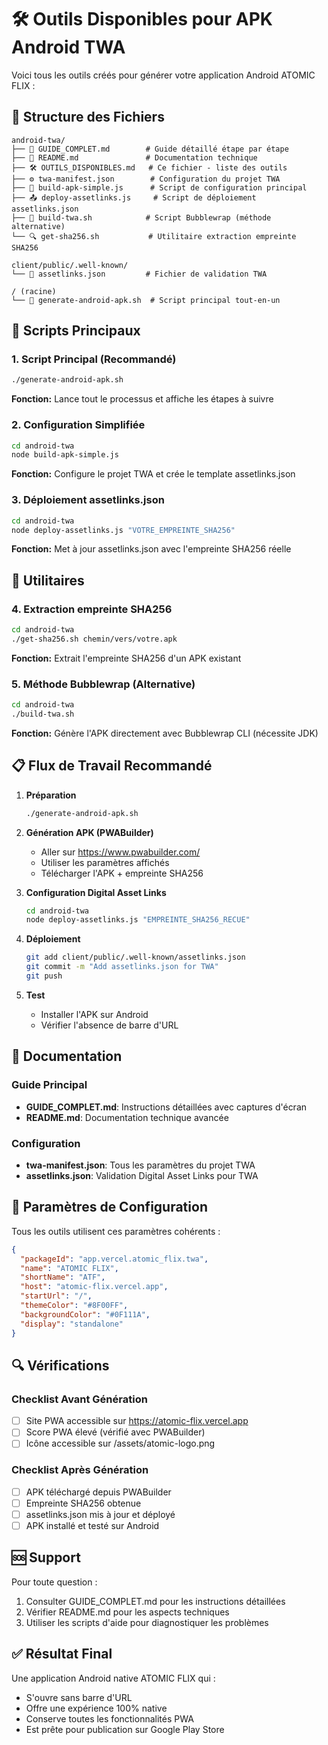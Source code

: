 # 🛠️ Outils Disponibles pour APK Android TWA

Voici tous les outils créés pour générer votre application Android ATOMIC FLIX :

## 📁 Structure des Fichiers

```
android-twa/
├── 📖 GUIDE_COMPLET.md        # Guide détaillé étape par étape
├── 📝 README.md               # Documentation technique
├── 🛠️ OUTILS_DISPONIBLES.md   # Ce fichier - liste des outils
├── ⚙️ twa-manifest.json        # Configuration du projet TWA
├── 🚀 build-apk-simple.js      # Script de configuration principal
├── 📤 deploy-assetlinks.js     # Script de déploiement assetlinks.json
├── 🔧 build-twa.sh            # Script Bubblewrap (méthode alternative)
└── 🔍 get-sha256.sh           # Utilitaire extraction empreinte SHA256

client/public/.well-known/
└── 🔗 assetlinks.json         # Fichier de validation TWA

/ (racine)
└── 🎯 generate-android-apk.sh  # Script principal tout-en-un
```

## 🚀 Scripts Principaux

### 1. Script Principal (Recommandé)
```bash
./generate-android-apk.sh
```
**Fonction:** Lance tout le processus et affiche les étapes à suivre

### 2. Configuration Simplifiée
```bash
cd android-twa
node build-apk-simple.js
```
**Fonction:** Configure le projet TWA et crée le template assetlinks.json

### 3. Déploiement assetlinks.json
```bash
cd android-twa
node deploy-assetlinks.js "VOTRE_EMPREINTE_SHA256"
```
**Fonction:** Met à jour assetlinks.json avec l'empreinte SHA256 réelle

## 🔧 Utilitaires

### 4. Extraction empreinte SHA256
```bash
cd android-twa
./get-sha256.sh chemin/vers/votre.apk
```
**Fonction:** Extrait l'empreinte SHA256 d'un APK existant

### 5. Méthode Bubblewrap (Alternative)
```bash
cd android-twa
./build-twa.sh
```
**Fonction:** Génère l'APK directement avec Bubblewrap CLI (nécessite JDK)

## 📋 Flux de Travail Recommandé

1. **Préparation**
   ```bash
   ./generate-android-apk.sh
   ```

2. **Génération APK (PWABuilder)**
   - Aller sur https://www.pwabuilder.com/
   - Utiliser les paramètres affichés
   - Télécharger l'APK + empreinte SHA256

3. **Configuration Digital Asset Links**
   ```bash
   cd android-twa
   node deploy-assetlinks.js "EMPREINTE_SHA256_RECUE"
   ```

4. **Déploiement**
   ```bash
   git add client/public/.well-known/assetlinks.json
   git commit -m "Add assetlinks.json for TWA"
   git push
   ```

5. **Test**
   - Installer l'APK sur Android
   - Vérifier l'absence de barre d'URL

## 📖 Documentation

### Guide Principal
- **GUIDE_COMPLET.md**: Instructions détaillées avec captures d'écran
- **README.md**: Documentation technique avancée

### Configuration
- **twa-manifest.json**: Tous les paramètres du projet TWA
- **assetlinks.json**: Validation Digital Asset Links pour TWA

## 🎯 Paramètres de Configuration

Tous les outils utilisent ces paramètres cohérents :

```json
{
  "packageId": "app.vercel.atomic_flix.twa",
  "name": "ATOMIC FLIX",
  "shortName": "ATF",
  "host": "atomic-flix.vercel.app",
  "startUrl": "/",
  "themeColor": "#8F00FF",
  "backgroundColor": "#0F111A",
  "display": "standalone"
}
```

## 🔍 Vérifications

### Checklist Avant Génération
- [ ] Site PWA accessible sur https://atomic-flix.vercel.app
- [ ] Score PWA élevé (vérifié avec PWABuilder)
- [ ] Icône accessible sur /assets/atomic-logo.png

### Checklist Après Génération
- [ ] APK téléchargé depuis PWABuilder
- [ ] Empreinte SHA256 obtenue
- [ ] assetlinks.json mis à jour et déployé
- [ ] APK installé et testé sur Android

## 🆘 Support

Pour toute question :
1. Consulter GUIDE_COMPLET.md pour les instructions détaillées
2. Vérifier README.md pour les aspects techniques
3. Utiliser les scripts d'aide pour diagnostiquer les problèmes

## ✅ Résultat Final

Une application Android native ATOMIC FLIX qui :
- S'ouvre sans barre d'URL
- Offre une expérience 100% native
- Conserve toutes les fonctionnalités PWA
- Est prête pour publication sur Google Play Store